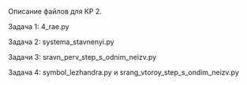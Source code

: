 Описание файлов для КР 2.

Задача 1: 4_rae.py  

Задача 2: systema_stavnenyi.py

Задачи 3: sravn_perv_step_s_odnim_neizv.py

Задача 4: symbol_lezhandra.py и srang_vtoroy_step_s_ondim_neizv.py